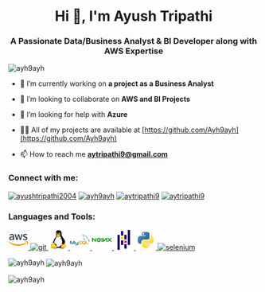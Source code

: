 <h1 align="center">Hi 👋, I'm Ayush Tripathi</h1>
<h3 align="center">A Passionate Data/Business Analyst & BI Developer along with AWS Expertise</h3>

<p align="left"> <img src="https://komarev.com/ghpvc/?username=ayh9ayh&label=Profile%20views&color=0e75b6&style=flat" alt="ayh9ayh" /> </p>

- 🔭 I’m currently working on **a project as a Business Analyst**

- 👯 I’m looking to collaborate on **AWS and BI Projects**

- 🤝 I’m looking for help with **Azure**

- 👨‍💻 All of my projects are available at [https://github.com/Ayh9ayh](https://github.com/Ayh9ayh)

- 📫 How to reach me **aytripathi9@gmail.com**

<h3 align="left">Connect with me:</h3>
<p align="left">
<a href="https://linkedin.com/in/ayushtripathi2004" target="blank"><img align="center" src="https://raw.githubusercontent.com/rahuldkjain/github-profile-readme-generator/master/src/images/icons/Social/linked-in-alt.svg" alt="ayushtripathi2004" height="30" width="40" /></a>
<a href="https://kaggle.com/ayh9ayh" target="blank"><img align="center" src="https://raw.githubusercontent.com/rahuldkjain/github-profile-readme-generator/master/src/images/icons/Social/kaggle.svg" alt="ayh9ayh" height="30" width="40" /></a>
<a href="https://www.hackerrank.com/aytripathi9" target="blank"><img align="center" src="https://raw.githubusercontent.com/rahuldkjain/github-profile-readme-generator/master/src/images/icons/Social/hackerrank.svg" alt="aytripathi9" height="30" width="40" /></a>
<a href="https://www.leetcode.com/aytripathi9" target="blank"><img align="center" src="https://raw.githubusercontent.com/rahuldkjain/github-profile-readme-generator/master/src/images/icons/Social/leet-code.svg" alt="aytripathi9" height="30" width="40" /></a>
</p>

<h3 align="left">Languages and Tools:</h3>
<p align="left"> <a href="https://aws.amazon.com" target="_blank" rel="noreferrer"> <img src="https://raw.githubusercontent.com/devicons/devicon/master/icons/amazonwebservices/amazonwebservices-original-wordmark.svg" alt="aws" width="40" height="40"/> </a> <a href="https://git-scm.com/" target="_blank" rel="noreferrer"> <img src="https://www.vectorlogo.zone/logos/git-scm/git-scm-icon.svg" alt="git" width="40" height="40"/> </a> <a href="https://www.linux.org/" target="_blank" rel="noreferrer"> <img src="https://raw.githubusercontent.com/devicons/devicon/master/icons/linux/linux-original.svg" alt="linux" width="40" height="40"/> </a> <a href="https://www.mysql.com/" target="_blank" rel="noreferrer"> <img src="https://raw.githubusercontent.com/devicons/devicon/master/icons/mysql/mysql-original-wordmark.svg" alt="mysql" width="40" height="40"/> </a> <a href="https://www.nginx.com" target="_blank" rel="noreferrer"> <img src="https://raw.githubusercontent.com/devicons/devicon/master/icons/nginx/nginx-original.svg" alt="nginx" width="40" height="40"/> </a> <a href="https://pandas.pydata.org/" target="_blank" rel="noreferrer"> <img src="https://raw.githubusercontent.com/devicons/devicon/2ae2a900d2f041da66e950e4d48052658d850630/icons/pandas/pandas-original.svg" alt="pandas" width="40" height="40"/> </a> <a href="https://www.python.org" target="_blank" rel="noreferrer"> <img src="https://raw.githubusercontent.com/devicons/devicon/master/icons/python/python-original.svg" alt="python" width="40" height="40"/> </a> <a href="https://www.selenium.dev" target="_blank" rel="noreferrer"> <img src="https://raw.githubusercontent.com/detain/svg-logos/780f25886640cef088af994181646db2f6b1a3f8/svg/selenium-logo.svg" alt="selenium" width="40" height="40"/> </a> </p>

<p><img align="left" src="https://github-readme-stats.vercel.app/api/top-langs?username=ayh9ayh&show_icons=true&locale=en&layout=compact" alt="ayh9ayh" /></p>

<p>&nbsp;<img align="center" src="https://github-readme-stats.vercel.app/api?username=ayh9ayh&show_icons=true&locale=en" alt="ayh9ayh" /></p>

<p><img align="center" src="https://github-readme-streak-stats.herokuapp.com/?user=ayh9ayh&" alt="ayh9ayh" /></p>
